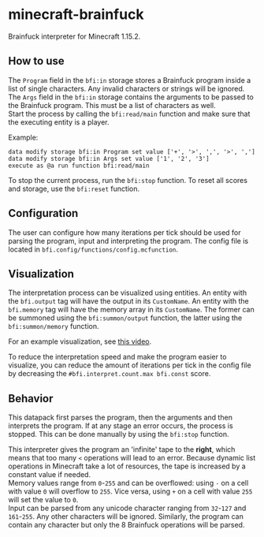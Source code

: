 # minecraft-brainfuck
Brainfuck interpreter for Minecraft 1.15.2.

## How to use
The `Program` field in the `bfi:in` storage stores a Brainfuck program inside a list of single characters.
Any invalid characters or strings will be ignored.  
The `Args` field in the `bfi:in` storage contains the arguments to be passed to the Brainfuck program. This must
be a list of characters as well.  
Start the process by calling the `bfi:read/main` function and make sure that the executing entity is a player.

Example:
```mcfunction
data modify storage bfi:in Program set value ['+', '>', ',', '>', ',']
data modify storage bfi:in Args set value ['1', '2', '3']
execute as @a run function bfi:read/main
```

To stop the current process, run the `bfi:stop` function. To reset all scores and storage, use the `bfi:reset` function.

## Configuration
The user can configure how many iterations per tick should be used for parsing the program, input and interpreting the program. The config file is located in `bfi.config/functions/config.mcfunction`.

## Visualization
The interpretation process can be visualized using entities. An entity with the `bfi.output` tag will have the output in its `CustomName`. An entity with the `bfi.memory` tag will have the memory array in its `CustomName`. The former can be summoned using the `bfi:summon/output` function, the latter using the `bfi:summon/memory` function.

For an example visualization, see [this video](https://youtu.be/ZRzMbK8oEK8).

To reduce the interpretation speed and make the program easier to visualize, you can reduce the amount of iterations per tick in the config file by decreasing the `#bfi.interpret.count.max bfi.const` score.

## Behavior
This datapack first parses the program, then the arguments and then interprets the program. If at any stage an error occurs, the process is stopped. This can be done manually by using the `bfi:stop` function.

This interpreter gives the program an 'infinite' tape to the **right**, which means that too many `<` operations will lead to an error. Because dynamic list operations in Minecraft take a lot of resources, the tape is increased by a constant value if needed.  
Memory values range from `0`-`255` and can be overflowed: using `-` on a cell with value `0` will overflow to `255`. Vice versa, using `+` on a cell with value `255` will set the value to `0`.  
Input can be parsed from any unicode character ranging from `32`-`127` and `161`-`255`. Any other characters will be ignored. Similarly, the program can contain any character but only the 8 Brainfuck operations will be parsed.
